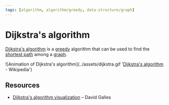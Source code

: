 ```yaml
---
tags: [algorithm, algorithm/greedy, data-structure/graph]
---
```


# Dijkstra's algorithm

[Dijkstra's algorithm](https://en.wikipedia.org/wiki/Dijkstra%27s_algorithm) is a [greedy](../algorithms.md#Terminology) algorithm that can be used to find the [shortest path](../problems/shortest-path.md) among a [graph](../../data/data-structure/graph.md).

![Animation of Dijkstra's algorithm](../assets/dijkstra.gif '[Dijkstra's algorithm](https://en.wikipedia.org/wiki/Dijkstra%27s_algorithm) - Wikipedia')

## Resources

- [Dijkstra's algorithm visualization](https://www.cs.usfca.edu/~galles/visualization/Dijkstra.html) – David Galles